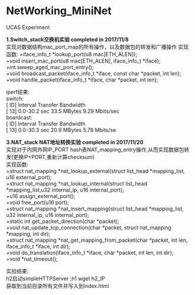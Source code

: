 # NetWorking_MiniNet  
UCAS Experiment  

**1.Switch_stack交换机实验  completed in 2017/11/8**    
实现对数据结构mac_port_map的所有操作，以及数据包的转发和广播操作 
实现函数: 
+iface_info_t *lookup_port(u8 mac[ETH_ALEN]);  
+void insert_mac_port(u8 mac[ETH_ALEN], iface_info_t *iface);  
+int sweep_aged_mac_port_entry();  
+void broadcast_packet(iface_info_t *iface, const char *packet, int len);   
+void handle_packet(iface_info_t *iface, char *packet, int len);    
  
iperf结果:   
switch:  
[ ID] Interval       Transfer     Bandwidth  
[ 13]  0.0-30.2 sec  33.5 MBytes  9.29 Mbits/sec  
boardcast:    
[ ID] Interval       Transfer     Bandwidth   
[ 13]  0.0-30.3 sec  20.9 MBytes  5.78 Mbits/se  

**3.NAT_stack NAT地址转换实验  completed in 2017/11/20**  
实现对于内网外网IP_PORT hash表NAT_mapping_entry操作,从而实现数据包转发(更换IP+PORT,重新计算checksum)   
实现函数:  
+struct nat_mapping *nat_lookup_external(struct list_head *mapping_list, u16 external_port);  
+struct nat_mapping *nat_lookup_internal(struct list_head *mapping_list,u32 internal_ip, u16 internal_port);  
+u16 assign_external_port();  
+void free_port(u16 port);  
+struct nat_mapping *nat_insert_mapping(struct list_head *mapping_list, u32 internal_ip, u16 internal_port);  
+static int get_packet_direction(char *packet);  
+void nat_update_tcp_connection(char *packet, struct nat_mapping *mapping, int dir);  
+struct nat_mapping *nat_get_mapping_from_packet(char *packet, int len, iface_info_t *iface, int dir);  
+void do_translation(iface_info_t *iface, char *packet, int len, int dir);  
+void *nat_timeout();  

实验结果:  
h2启动simpleHTTPServer ;h1 wget h2_IP   
获取到当前目录所有文件并写入到index.html  